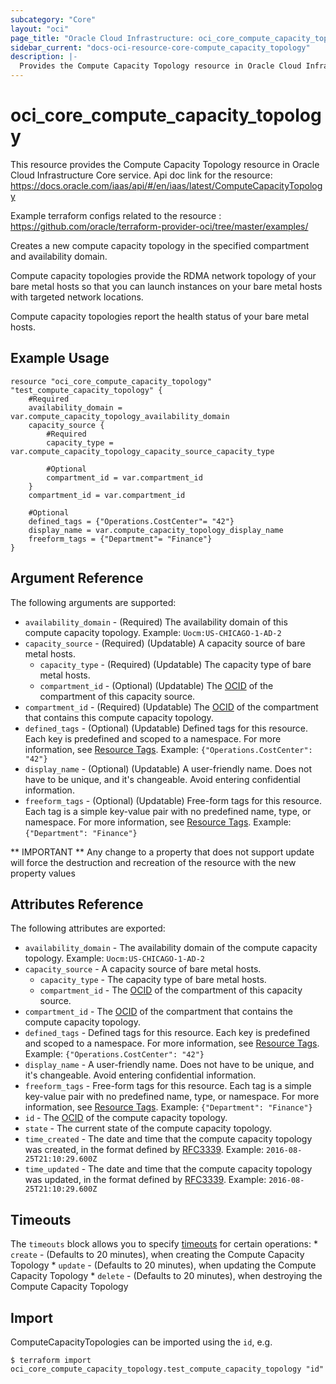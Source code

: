 ```yaml
---
subcategory: "Core"
layout: "oci"
page_title: "Oracle Cloud Infrastructure: oci_core_compute_capacity_topology"
sidebar_current: "docs-oci-resource-core-compute_capacity_topology"
description: |-
  Provides the Compute Capacity Topology resource in Oracle Cloud Infrastructure Core service
---
```


# oci_core_compute_capacity_topology
This resource provides the Compute Capacity Topology resource in Oracle Cloud Infrastructure Core service.
Api doc link for the resource: https://docs.oracle.com/iaas/api/#/en/iaas/latest/ComputeCapacityTopology

Example terraform configs related to the resource : https://github.com/oracle/terraform-provider-oci/tree/master/examples/

Creates a new compute capacity topology in the specified compartment and availability domain.

Compute capacity topologies provide the RDMA network topology of your bare metal hosts so that you can launch
instances on your bare metal hosts with targeted network locations.

Compute capacity topologies report the health status of your bare metal hosts.


## Example Usage

```hcl
resource "oci_core_compute_capacity_topology" "test_compute_capacity_topology" {
	#Required
	availability_domain = var.compute_capacity_topology_availability_domain
	capacity_source {
		#Required
		capacity_type = var.compute_capacity_topology_capacity_source_capacity_type

		#Optional
		compartment_id = var.compartment_id
	}
	compartment_id = var.compartment_id

	#Optional
	defined_tags = {"Operations.CostCenter"= "42"}
	display_name = var.compute_capacity_topology_display_name
	freeform_tags = {"Department"= "Finance"}
}
```

## Argument Reference

The following arguments are supported:

* `availability_domain` - (Required) The availability domain of this compute capacity topology.  Example: `Uocm:US-CHICAGO-1-AD-2` 
* `capacity_source` - (Required) (Updatable) A capacity source of bare metal hosts. 
	* `capacity_type` - (Required) (Updatable) The capacity type of bare metal hosts.
	* `compartment_id` - (Optional) (Updatable) The [OCID](https://docs.cloud.oracle.com/iaas/Content/General/Concepts/identifiers.htm) of the compartment of this capacity source. 
* `compartment_id` - (Required) (Updatable) The [OCID](https://docs.cloud.oracle.com/iaas/Content/General/Concepts/identifiers.htm) of the compartment that contains this compute capacity topology. 
* `defined_tags` - (Optional) (Updatable) Defined tags for this resource. Each key is predefined and scoped to a namespace. For more information, see [Resource Tags](https://docs.cloud.oracle.com/iaas/Content/General/Concepts/resourcetags.htm).  Example: `{"Operations.CostCenter": "42"}` 
* `display_name` - (Optional) (Updatable) A user-friendly name. Does not have to be unique, and it's changeable. Avoid entering confidential information. 
* `freeform_tags` - (Optional) (Updatable) Free-form tags for this resource. Each tag is a simple key-value pair with no predefined name, type, or namespace. For more information, see [Resource Tags](https://docs.cloud.oracle.com/iaas/Content/General/Concepts/resourcetags.htm).  Example: `{"Department": "Finance"}` 


** IMPORTANT **
Any change to a property that does not support update will force the destruction and recreation of the resource with the new property values

## Attributes Reference

The following attributes are exported:

* `availability_domain` - The availability domain of the compute capacity topology.  Example: `Uocm:US-CHICAGO-1-AD-2` 
* `capacity_source` - A capacity source of bare metal hosts. 
	* `capacity_type` - The capacity type of bare metal hosts.
	* `compartment_id` - The [OCID](https://docs.cloud.oracle.com/iaas/Content/General/Concepts/identifiers.htm) of the compartment of this capacity source. 
* `compartment_id` - The [OCID](https://docs.cloud.oracle.com/iaas/Content/General/Concepts/identifiers.htm) of the compartment that contains the compute capacity topology. 
* `defined_tags` - Defined tags for this resource. Each key is predefined and scoped to a namespace. For more information, see [Resource Tags](https://docs.cloud.oracle.com/iaas/Content/General/Concepts/resourcetags.htm).  Example: `{"Operations.CostCenter": "42"}` 
* `display_name` - A user-friendly name. Does not have to be unique, and it's changeable. Avoid entering confidential information. 
* `freeform_tags` - Free-form tags for this resource. Each tag is a simple key-value pair with no predefined name, type, or namespace. For more information, see [Resource Tags](https://docs.cloud.oracle.com/iaas/Content/General/Concepts/resourcetags.htm).  Example: `{"Department": "Finance"}` 
* `id` - The [OCID](https://docs.cloud.oracle.com/iaas/Content/General/Concepts/identifiers.htm) of the compute capacity topology.
* `state` - The current state of the compute capacity topology.
* `time_created` - The date and time that the compute capacity topology was created, in the format defined by [RFC3339](https://tools.ietf.org/html/rfc3339).  Example: `2016-08-25T21:10:29.600Z` 
* `time_updated` - The date and time that the compute capacity topology was updated, in the format defined by [RFC3339](https://tools.ietf.org/html/rfc3339).  Example: `2016-08-25T21:10:29.600Z` 

## Timeouts

The `timeouts` block allows you to specify [timeouts](https://registry.terraform.io/providers/oracle/oci/latest/docs/guides/changing_timeouts) for certain operations:
	* `create` - (Defaults to 20 minutes), when creating the Compute Capacity Topology
	* `update` - (Defaults to 20 minutes), when updating the Compute Capacity Topology
	* `delete` - (Defaults to 20 minutes), when destroying the Compute Capacity Topology


## Import

ComputeCapacityTopologies can be imported using the `id`, e.g.

```
$ terraform import oci_core_compute_capacity_topology.test_compute_capacity_topology "id"
```

